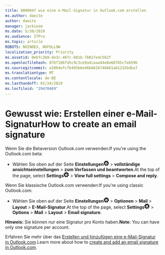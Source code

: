 ```yaml
---
title: 8000047 wie eine e-Mail-Signatur in Outlook.com erstellen
ms.author: daeite
author: daeite
manager: jackiesm
ms.date: 5/30/2018
ms.audience: ITPro
ms.topic: article
ROBOTS: NOINDEX, NOFOLLOW
localization_priority: Priority
ms.assetid: 0ebfc3b9-de3c-487c-b01b-7b027e4c562f
ms.openlocfilehash: 876f186fd5c9c3ce9a4caaa44e0e60785c7eb596
ms.sourcegitcommit: e2864efcfb493b6e46b662b746661a61232bdba7
ms.translationtype: MT
ms.contentlocale: de-DE
ms.lasthandoff: 01/24/2019
ms.locfileid: "29470469"
---
```

# <a name="how-to-create-an-email-signature"></a><span data-ttu-id="3381b-102">Gewusst wie: Erstellen einer e-Mail-Signatur</span><span class="sxs-lookup"><span data-stu-id="3381b-102">How to create an email signature</span></span>

<span data-ttu-id="3381b-103">Wenn Sie die Betaversion Outlook.com verwenden:</span><span class="sxs-lookup"><span data-stu-id="3381b-103">If you're using the Outlook.com beta:</span></span>
  
- <span data-ttu-id="3381b-104">Wählen Sie oben auf der Seite **Einstellungen**![Einstellungen](media/f4b2e798-fff1-4a14-931f-5677a4543b58.png) \> **vollständige ansichtseinstellungen** \> **zum Verfassen und beantworten**.</span><span class="sxs-lookup"><span data-stu-id="3381b-104">At the top of the page, select **Settings**![Settings](media/f4b2e798-fff1-4a14-931f-5677a4543b58.png) \> **View full settings** \> **Compose and reply**.</span></span> 
    
<span data-ttu-id="3381b-105">Wenn Sie klassische Outlook.com verwenden:</span><span class="sxs-lookup"><span data-stu-id="3381b-105">If you're using classic Outlook.com:</span></span>
  
- <span data-ttu-id="3381b-106">Wählen Sie oben auf der Seite **Einstellungen**![Einstellungen](media/f4b2e798-fff1-4a14-931f-5677a4543b58.png) \> **Optionen** \> **Mail** \> **Layout** \> **E-Mail-Signatur**.</span><span class="sxs-lookup"><span data-stu-id="3381b-106">At the top of the page, select **Settings**![Settings](media/f4b2e798-fff1-4a14-931f-5677a4543b58.png) \> **Options** \> **Mail** \> **Layout** \> **Email signature**.</span></span> 
    
 <span data-ttu-id="3381b-107">**Hinweis:** Sie können nur eine Signatur pro Konto haben.</span><span class="sxs-lookup"><span data-stu-id="3381b-107">**Note:** You can have only one signature per account.</span></span> 
  
<span data-ttu-id="3381b-108">Erfahren Sie mehr über das [Erstellen und hinzufügen eine e-Mail-Signatur in Outlook.com](https://go.microsoft.com/fwlink/p/?linkid=2001404&amp;clcid=0x409).</span><span class="sxs-lookup"><span data-stu-id="3381b-108">Learn more about how to [create and add an email signature in Outlook.com](https://go.microsoft.com/fwlink/p/?linkid=2001404&amp;clcid=0x409).</span></span>
  

